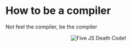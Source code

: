 # How to be a compiler

Not feel the compiler, be the compiler

<div align="center">
  <img src="https://media.giphy.com/media/l9EvE047jVKjC/giphy.gif" alt="Five JS Death Code!"/>
</div>
